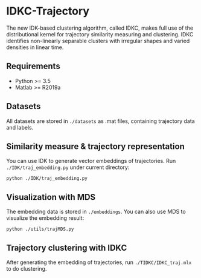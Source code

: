 # IDKC-Trajectory
The new IDK-based clustering algorithm, called IDKC, makes full use of the distributional kernel for trajectory similarity measuring and clustering. IDKC identifies non-linearly separable clusters with irregular shapes and varied densities in linear time.

## Requirements
- Python >= 3.5
- Matlab >= R2019a

## Datasets
All datasets are stored in `./datasets` as .mat files, containing trajectory data and labels.

## Similarity measure & trajectory representation

You can use IDK to generate vector embeddings of trajectories. Run `./IDK/traj_embedding.py` under current directory:

```
python ./IDK/traj_embedding.py
```
## Visualization with MDS
The embedding data is stored in `./embeddings`. You can also use MDS to visualize the embedding result:

```
python ./utils/trajMDS.py
```
## Trajectory clustering with IDKC

After generating the embedding of trajectories, run `./TIDKC/IDKC_traj.mlx` to do clustering.
